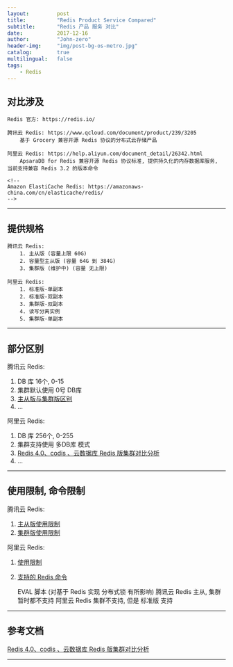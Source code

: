 ```yaml
---
layout:     	post
title:        	"Redis Product Service Compared"
subtitle:     	"Redis 产品 服务 对比"
date:         	2017-12-16
author:       	"John-zero"
header-img: 	"img/post-bg-os-metro.jpg"
catalog:      	true
multilingual: 	false
tags:
    - Redis
---
```




## 对比涉及

	Redis 官方: https://redis.io/

	腾讯云 Redis: https://www.qcloud.com/document/product/239/3205
		基于 Grocery 兼容开源 Redis 协议的分布式云存储产品
		
	阿里云 Redis: https://help.aliyun.com/document_detail/26342.html
		ApsaraDB for Redis 兼容开源 Redis 协议标准, 提供持久化的内存数据库服务, 当前支持兼容 Redis 3.2 的版本命令

	<!--
	Amazon ElastiCache Redis: https://amazonaws-china.com/cn/elasticache/redis/
	-->
	
***


## 提供规格

	腾讯云 Redis:
		1. 主从版 (容量上限 60G)
		2. 容量型主从版 (容量 64G 到 384G)
		3. 集群版 (维护中) (容量 无上限)
		
	阿里云 Redis:
		1. 标准版-单副本
		2. 标准版-双副本
		3. 集群版-双副本
		4. 读写分离实例
		5. 集群版-单副本
	
***


## 部分区别

腾讯云 Redis:

1. DB 库 16个, 0-15
2. 集群默认使用 0号 DB库
3. <a href="https://cloud.tencent.com/document/product/239/4059" target="_blank">主从版与集群版区别</a>
4. ...
	
阿里云 Redis:

1. DB 库 256个, 0-255
2. 集群支持使用 多DB库 模式
3. <a href="https://help.aliyun.com/document_detail/57797.html" target="_blank">Redis 4.0、codis 、云数据库 Redis 版集群对比分析</a>
4. ...
	
***


## 使用限制, 命令限制

腾讯云 Redis:

1. <a href="https://cloud.tencent.com/document/product/239/4073" target="_blank">主从版使用限制</a>
2. <a href="https://cloud.tencent.com/document/product/239/11988" target="_blank">集群版使用限制</a>
	
阿里云 Redis:

1. <a href="https://help.aliyun.com/document_detail/54961.html" target="_blank">使用限制</a>
2. <a href="https://help.aliyun.com/document_detail/26356.html" target="_blank">支持的 Redis 命令</a>


	EVAL 脚本 (对基于 Redis 实现 分布式锁 有所影响)
		腾讯云 Redis 主从, 集群 暂时都不支持
		阿里云 Redis 集群不支持, 但是 标准版 支持
	
***


## 参考文档

<a href="https://help.aliyun.com/document_detail/57797.html" target="_blank">Redis 4.0、codis 、云数据库 Redis 版集群对比分析</a> 

***


		